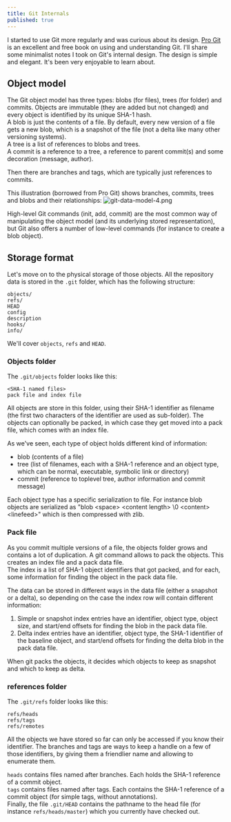 ```yaml
---
title: Git Internals
published: true
---
```







I started to use Git more regularly and was curious about its design. [Pro Git](http://www.git-scm.com/book/en/v2) is an excellent and free book on using and understanding Git. I'll share some minimalist notes I took on Git's internal design. The design is simple and elegant. It's been very enjoyable to learn about.

## Object model
The Git object model has three types: blobs (for files), trees (for folder) and commits. Objects are immutable (they are added but not changed) and every object is identified by its unique SHA-1 hash.  
A blob is just the contents of a file. By default, every new version of a file gets a new blob, which is a snapshot of the file (not a delta like many other versioning systems).  
A tree is a list of references to blobs and trees.  
A commit is a reference to a tree, a reference to parent commit(s) and some decoration (message, author).  

Then there are branches and tags, which are typically just references to commits. 

This illustration (borrowed from Pro Git) shows branches, commits, trees and blobs and their relationships:
![git-data-model-4.png]({{site.baseurl}}/archives/images/git-data-model-4.png)

High-level Git commands (init, add, commit) are the most common way of manipulating the object model (and its underlying stored representation), but Git also offers a number of low-level commands (for instance to create a blob object).

## Storage format
Let's move on to the physical storage of those objects. All the repository data is stored in the `.git` folder, which has the following structure:

    objects/ 
    refs/ 
    HEAD 
    config
    description
    hooks/ 
    info/ 

We'll cover `objects`, `refs` and `HEAD`.

### Objects folder
The `.git/objects` folder looks like this: 

    <SHA-1 named files>
    pack file and index file
    
All objects are store in this folder, using their SHA-1 identifier as filename (the first two characters of the identifier are used as sub-folder). The objects can optionally be packed, in which case they get moved into a pack file, which comes with an index file.

As we've seen, each type of object holds different kind of information:  

* blob (contents of a file)
* tree (list of filenames, each with a SHA-1 reference and an object type, which can be normal, executable, symbolic link or directory) 
* commit (reference to toplevel tree, author information and commit message)

Each object type has a specific serialization to file. For instance blob objects are serialized as "blob &lt;space> &lt;content length> \0 &lt;content> &lt;linefeed>" which is then compressed with zlib.

### Pack file
As you commit multiple versions of a file, the objects folder grows and contains a lot of duplication. A git command allows to pack the objects. This creates an index file and a pack data file.  
The index is a list of SHA-1 object identifiers that got packed, and for each, some information for finding the object in the pack data file. 

The data can be stored in different ways in the data file (either a snapshot or a delta), so depending on the case the index row will contain different information:  
1. Simple or snapshot index entries have an identifier, object type, object size, and start/end offsets for finding the blob in the pack data file.  
2. Delta index entries have an identifier, object type, the SHA-1 identifier of the baseline object, and start/end offsets for finding the delta blob in the pack data file.

When git packs the objects, it decides which objects to keep as snapshot and which to keep as delta.


### references folder
The `.git/refs` folder looks like this:  

    refs/heads
    refs/tags
    refs/remotes

All the objects we have stored so far can only be accessed if you know their identifier. The branches and tags are ways to keep a handle on a few of those identifiers, by giving them a friendlier name and allowing to enumerate them.  

`heads` contains files named after branches. Each holds the SHA-1 reference of a commit object.  
`tags` contains files named after tags. Each contains the SHA-1 reference of a commit object (for simple tags, without annotations).  
Finally, the file `.git/HEAD` contains the pathname to the head file (for instance `refs/heads/master`) which you currently have checked out.

